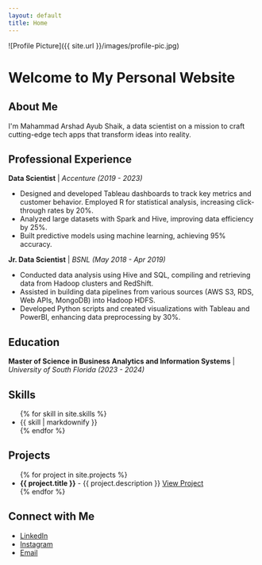 ```yaml
---
layout: default
title: Home
---
```

![Profile Picture]({{ site.url }}/images/profile-pic.jpg)

# Welcome to My Personal Website

## About Me
I'm Mahammad Arshad Ayub Shaik, a data scientist on a mission to craft cutting-edge tech apps that transform ideas into reality.

## Professional Experience
<p><strong>Data Scientist</strong> | <em>Accenture (2019 - 2023)</em></p>
<ul>
  <li>Designed and developed Tableau dashboards to track key metrics and customer behavior. Employed R for statistical analysis, increasing click-through rates by 20%.</li>
  <li>Analyzed large datasets with Spark and Hive, improving data efficiency by 25%.</li>
  <li>Built predictive models using machine learning, achieving 95% accuracy.</li>
</ul>

<p><strong>Jr. Data Scientist</strong> | <em>BSNL (May 2018 - Apr 2019)</em></p>
<ul>
  <li>Conducted data analysis using Hive and SQL, compiling and retrieving data from Hadoop clusters and RedShift.</li>
  <li>Assisted in building data pipelines from various sources (AWS S3, RDS, Web APIs, MongoDB) into Hadoop HDFS.</li>
  <li>Developed Python scripts and created visualizations with Tableau and PowerBI, enhancing data preprocessing by 30%.</li>
</ul>

## Education
<p><strong>Master of Science in Business Analytics and Information Systems</strong> | <em>University of South Florida (2023 - 2024)</em></p>

## Skills
<ul>
{% for skill in site.skills %}
  <li>{{ skill | markdownify }}</li>
{% endfor %}
</ul>


## Projects
<ul>
{% for project in site.projects %}
  <li>
    <strong>{{ project.title }}</strong> - {{ project.description }} 
    <a href="{{ project.link }}">View Project</a>
  </li>
{% endfor %}
</ul>

## Connect with Me
<ul>
  <li><a href="{{ site.linkedin }}" target="_blank">LinkedIn</a></li>
  <li><a href="{{ site.instagram }}" target="_blank">Instagram</a></li>
  <li><a href="mailto:mahammadarshadas@gmail.com">Email</a></li>
</ul>

